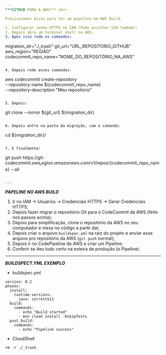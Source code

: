 ```yaml
---
***GITHUB PARA A AWS*** <br>

Precisaremos disso para ter um pipeline em AWS Build.

1. Configurar senha HTTPS no IAM (Pode escolher SSH também);
2. Depois abra um terminal shell na AWS;
3. Após isso rode os comandos:
```
migration_dir="./_trash"
git_url="URL_REPOSITORIO_GITHUB"
aws_region="REGIÃO"
codecommit_repo_name="NOME_DO_REPOSITÓRIO_NA_AWS"
```

4. Depois rode esses comandos:
```
aws codecommit create-repository \
--repository-name ${codecommit_repo_name} \
--repository-description "Meu repositorio"
```

5. Depois:
```
git clone --mirror ${git_url} ${migration_dir}
```

6. Depois entre na pasta da migração, com o comando:
```
cd ${migration_dir}/
```

7. E finalmente:
```
git push https://git-codecommit.${aws_region}.amazonaws.com/v1/repos/${codecommit_repo_name} --all
```

---
```

***PAPELINE NO AWS BUILD***

1. Ir no IAM -> Usuários -> Credenciais HTTPS -> Gerar Credenciais HTTPS;
2. Depois fazer migrar o repositório Git para o CodeCommit da AWS (feito nos passos acima);
3. Depois para simplificação, clone o repositório da AWS no seu computador e mexa no código a partir daí;
4. Depois criar o arquivo ```buildspec.yml``` na raiz do projeto e enviar esse arquivo pro repositório da AWS (```git push``` normal);
5. Depois ir no CodePipeline da AWS e criar um Pipeline;
6. Conferir se deu tudo certo na esteira de produção (o Pipeline).

---
***BUILDSPECT.YML EXEMPLO***

- buildspec.yml
```
version: 0.2
phases:
  install:
    runtime-versions:
      java: corretto11
  build:
    commands:
      - echo "Build started"
      - mvn clean install -DskipTests
  post_build:
    commands:
      - echo "Pipeline success"
```

- CloudShell
```
rm -r ./_trash
```